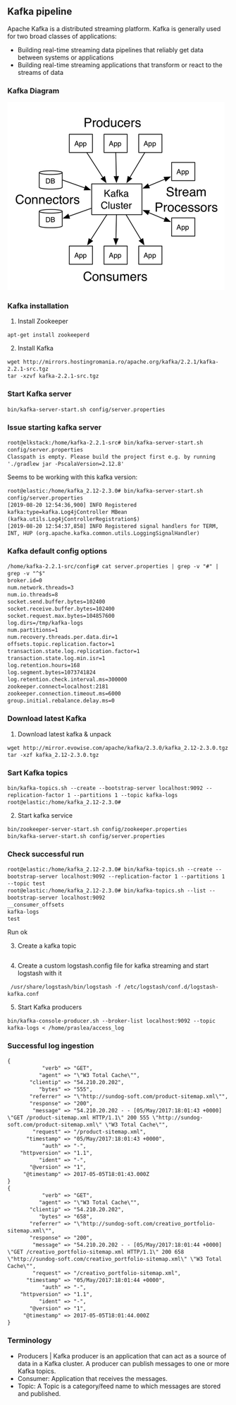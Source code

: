 ## Kafka pipeline

Apache Kafka is a distributed streaming platform. 
Kafka is generally used for two broad classes of applications:

* Building real-time streaming data pipelines that reliably get data between systems or applications
* Building real-time streaming applications that transform or react to the streams of data 

### Kafka Diagram

![IMG](../images/kafka_diagram.png)

### Kafka installation

1) Install Zookeeper

```
apt-get install zookeeperd
```

2) Install Kafka

```
wget http://mirrors.hostingromania.ro/apache.org/kafka/2.2.1/kafka-2.2.1-src.tgz
tar -xzvf kafka-2.2.1-src.tgz
```

### Start Kafka server

```
bin/kafka-server-start.sh config/server.properties
```

### Issue starting kafka server

```
root@elkstack:/home/kafka-2.2.1-src# bin/kafka-server-start.sh config/server.properties 
Classpath is empty. Please build the project first e.g. by running './gradlew jar -PscalaVersion=2.12.8'
```

Seems to be working with this kafka version:

```
root@elastic:/home/kafka_2.12-2.3.0# bin/kafka-server-start.sh config/server.properties
[2019-08-20 12:54:36,900] INFO Registered kafka:type=kafka.Log4jController MBean (kafka.utils.Log4jControllerRegistration$)
[2019-08-20 12:54:37,858] INFO Registered signal handlers for TERM, INT, HUP (org.apache.kafka.common.utils.LoggingSignalHandler)
```

### Kafka default config options

```
/home/kafka-2.2.1-src/config# cat server.properties | grep -v "#" | grep -v "^$"
broker.id=0
num.network.threads=3
num.io.threads=8
socket.send.buffer.bytes=102400
socket.receive.buffer.bytes=102400
socket.request.max.bytes=104857600
log.dirs=/tmp/kafka-logs
num.partitions=1
num.recovery.threads.per.data.dir=1
offsets.topic.replication.factor=1
transaction.state.log.replication.factor=1
transaction.state.log.min.isr=1
log.retention.hours=168
log.segment.bytes=1073741824
log.retention.check.interval.ms=300000
zookeeper.connect=localhost:2181
zookeeper.connection.timeout.ms=6000
group.initial.rebalance.delay.ms=0
```

### Download latest Kafka

1) Download latest kafka & unpack

```
wget http://mirror.evowise.com/apache/kafka/2.3.0/kafka_2.12-2.3.0.tgz
tar -xzf kafka_2.12-2.3.0.tgz
```

### Sart Kafka topics

```
bin/kafka-topics.sh --create --bootstrap-server localhost:9092 --replication-factor 1 --partitions 1 --topic kafka-logs
root@elastic:/home/kafka_2.12-2.3.0#
```

2) Start kafka service

```
bin/zookeeper-server-start.sh config/zookeeper.properties
bin/kafka-server-start.sh config/server.properties
```

### Check successful run

```
root@elastic:/home/kafka_2.12-2.3.0# bin/kafka-topics.sh --create --bootstrap-server localhost:9092 --replication-factor 1 --partitions 1 --topic test
root@elastic:/home/kafka_2.12-2.3.0# bin/kafka-topics.sh --list --bootstrap-server localhost:9092
__consumer_offsets
kafka-logs
test
```

Run ok



3) Create a kafka topic

```
```

4) Create a custom logstash.config file for kafka streaming and start logstash with it

```
 /usr/share/logstash/bin/logstash -f /etc/logstash/conf.d/logstash-kafka.conf
```

5) Start Kafka producers

```
bin/kafka-console-producer.sh --broker-list localhost:9092 --topic kafka-logs < /home/praslea/access_log
```

### Successful log ingestion

```
{
           "verb" => "GET",
          "agent" => "\"W3 Total Cache\"",
       "clientip" => "54.210.20.202",
          "bytes" => "555",
       "referrer" => "\"http://sundog-soft.com/product-sitemap.xml\"",
       "response" => "200",
        "message" => "54.210.20.202 - - [05/May/2017:18:01:43 +0000] \"GET /product-sitemap.xml HTTP/1.1\" 200 555 \"http://sundog-soft.com/product-sitemap.xml\" \"W3 Total Cache\"",
        "request" => "/product-sitemap.xml",
      "timestamp" => "05/May/2017:18:01:43 +0000",
           "auth" => "-",
    "httpversion" => "1.1",
          "ident" => "-",
       "@version" => "1",
     "@timestamp" => 2017-05-05T18:01:43.000Z
}
{
           "verb" => "GET",
          "agent" => "\"W3 Total Cache\"",
       "clientip" => "54.210.20.202",
          "bytes" => "658",
       "referrer" => "\"http://sundog-soft.com/creativo_portfolio-sitemap.xml\"",
       "response" => "200",
        "message" => "54.210.20.202 - - [05/May/2017:18:01:44 +0000] \"GET /creativo_portfolio-sitemap.xml HTTP/1.1\" 200 658 \"http://sundog-soft.com/creativo_portfolio-sitemap.xml\" \"W3 Total Cache\"",
        "request" => "/creativo_portfolio-sitemap.xml",
      "timestamp" => "05/May/2017:18:01:44 +0000",
           "auth" => "-",
    "httpversion" => "1.1",
          "ident" => "-",
       "@version" => "1",
     "@timestamp" => 2017-05-05T18:01:44.000Z
}
```

### Terminology 

* Producers |  Kafka producer is an application that can act as a source of data in a Kafka cluster. A producer can publish messages to one or more Kafka topics.
* Consumer: Application that receives the messages.
* Topic: A Topic is a category/feed name to which messages are stored and published.